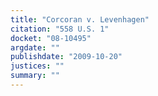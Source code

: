 ```yaml
---
title: "Corcoran v. Levenhagen"
citation: "558 U.S. 1"
docket: "08-10495"
argdate: ""
publishdate: "2009-10-20"
justices: ""
summary: ""
---
```


